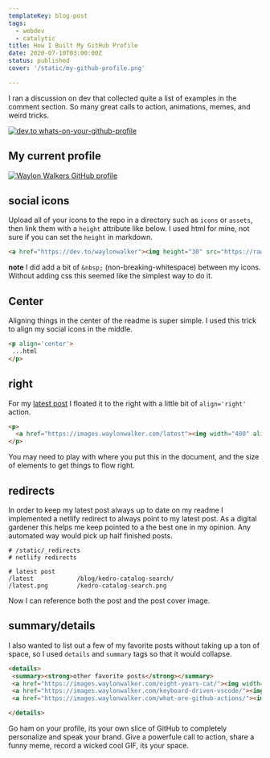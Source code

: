 ```yaml
---
templateKey: blog-post
tags: 
  - webdev
  - catalytic
title: How I Built My GitHub Profile
date: 2020-07-10T03:00:00Z
status: published
cover: '/static/my-github-profile.png'

---
```


I ran a discussion on dev that collected quite a list of examples in the comment section.  So many great calls to action, animations, memes, and weird tricks.

[![dev.to whats-on-your-github-profile](https://images.waylonwalker.com/whats-on-your-github-profile.png)](https://dev.to/waylonwalker/what-s-on-your-github-profile-40p3)


## My current profile

[![Waylon Walkers GitHub profile](https://images.waylonwalker.com/github-profile.png)](https://github.com/waylonwalker/)

## social icons

Upload all of your icons to the repo in a directory such as `icons` or `assets`, then link them with a `height` attribute like below.  I used html for mine, not sure if you can set the `height` in markdown.

``` markdown
<a href="https://dev.to/waylonwalker"><img height="30" src="https://raw.githubusercontent.com/WaylonWalker/WaylonWalker/main/icon/dev.png"></a>&nbsp;&nbsp;
```

**note** I did add a bit of `&nbsp;` (non-breaking-whitespace) between my icons.  Without adding css this seemed like the simplest way to do it.

## Center

Aligning things in the center of the readme is super simple.  I used this trick to align my social icons in the middle.

``` markdown
<p align='center'>
 ...html
</p>

```

## right

For my [latest post](https://waylonwalker.com/latest) I floated it to the right with a little bit of `align='right'` action.

``` markdown
<p>
  <a href="https://images.waylonwalker.com/latest"><img width="400" align='right' src="https://waylonwalker.com/latest.png?raw=true"></a>
</p>
```

You may need to play with where you put this in the document, and the size of elements to get things to flow right.

## redirects

In order to keep my latest post always up to date on my readme I implemented a netlify redirect to always point to my latest post.  As a digital gardener this helps me keep pointed to a the best one in my opinion.  Any automated way would pick up half finished posts.

```
# /static/_redirects
# netlify redirects

# latest post
/latest            /blog/kedro-catalog-search/
/latest.png        /kedro-catalog-search.png
```

Now I can reference both the post and the post cover image.

## summary/details

I also wanted to list out a few of my favorite posts without taking up a ton of space, so I used `details` and `summary` tags so that it would collapse.


``` markdown
<details>
 <summary><strong>other favorite posts</strong></summary>
 <a href="https://images.waylonwalker.com/eight-years-cat/"><img width="400" src="https://waylonwalker.com/eight-years-cat.png?raw=true"></a>
 <a href="https://images.waylonwalker.com/keyboard-driven-vscode/"><img width="400" src="https://waylonwalker.com/alt%20b.png?raw=true"></a>
 <a href="https://images.waylonwalker.com/what-are-github-actions/"><img width="400" src="https://waylonwalker.com/what-are-github-actions.png?raw=true"></a>

</details>
```

Go ham on your profile, its your own slice of GitHub to completely personalize and speak your brand.  Give a powerfule call to action, share a funny meme, record a wicked cool GIF, its your space.
